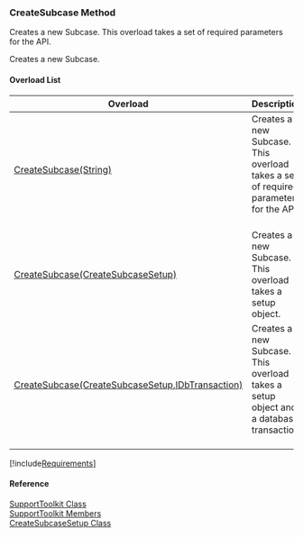 ﻿### CreateSubcase Method

Creates a new Subcase. This overload takes a set of required parameters for the API.

Creates a new Subcase.

#### Overload List

| Overload | Description |
| --- | --- |
| [CreateSubcase(String)](FChoice.Toolkits.Clarify~FChoice.Toolkits.Clarify.Support.SupportToolkit~CreateSubcase(String).md) | Creates a new Subcase. This overload takes a set of required parameters for the API.   |
| [CreateSubcase(CreateSubcaseSetup)](FChoice.Toolkits.Clarify~FChoice.Toolkits.Clarify.Support.SupportToolkit~CreateSubcase(CreateSubcaseSetup).md) | Creates a new Subcase. This overload takes a setup object.   |
| [CreateSubcase(CreateSubcaseSetup,IDbTransaction)](FChoice.Toolkits.Clarify~FChoice.Toolkits.Clarify.Support.SupportToolkit~CreateSubcase(CreateSubcaseSetup,IDbTransaction).md) | Creates a new Subcase. This overload takes a setup object and a database transaction.   |

[!include[Requirements](../partials/requirements.md)]



#### Reference

[SupportToolkit Class](FChoice.Toolkits.Clarify~FChoice.Toolkits.Clarify.Support.SupportToolkit.md)  
[SupportToolkit Members](FChoice.Toolkits.Clarify~FChoice.Toolkits.Clarify.Support.SupportToolkit_members.md)  
[CreateSubcaseSetup Class](FChoice.Toolkits.Clarify~FChoice.Toolkits.Clarify.Support.CreateSubcaseSetup.md)